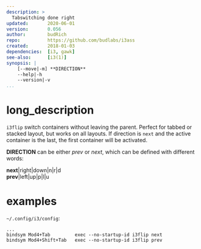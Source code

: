 ```yaml
---
description: >
  Tabswitching done right
updated:       2020-06-01
version:       0.056
author:        budRich
repo:          https://github.com/budlabs/i3ass
created:       2018-01-03
dependencies:  [i3, gawk]
see-also:      [i3(1)]
synopsis: |
    [--move|-m] **DIRECTION**
    --help|-h
    --version|-v
...
```


# long_description

`i3flip` switch containers without leaving the parent. Perfect for tabbed or stacked layout, but works on all layouts. If direction is `next` and the active container is the last, the first container will be activated.  

**DIRECTION** can be either *prev* or *next*, which can be defined with different words:  

**next**|right|down|n|r|d  
**prev**|left|up|p|l|u  

# examples

`~/.config/i3/config`:  
``` text
...
bindsym Mod4+Tab         exec --no-startup-id i3flip next
bindsym Mod4+Shift+Tab   exec --no-startup-id i3flip prev
```

